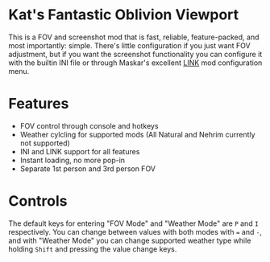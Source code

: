# Kat's Fantastic Oblivion Viewport
This is a FOV and screenshot mod that is fast, reliable, feature-packed, and most importantly: simple.
There's little configuration if you just want FOV adjustment, but if you want the screenshot functionality you can configure it with the builtin INI file or through Maskar's excellent [LINK](https://www.nexusmods.com/oblivion/mods/50144) mod configuration menu.

# Features
* FOV control through console and hotkeys
* Weather cylcling for supported mods (All Natural and Nehrim currently not supported)
* INI and LINK support for all features
* Instant loading, no more pop-in
* Separate 1st person and 3rd person FOV

# Controls
The default keys for entering "FOV Mode" and "Weather Mode" are `P` and `I` respectively. You can change between values with both modes with `=` and `-`, and with "Weather Mode" you can change supported weather type while holding `Shift` and pressing the value change keys.
